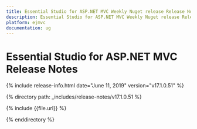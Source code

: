 ```yaml
---
title: Essential Studio for ASP.NET MVC Weekly Nuget release Release Notes  
description: Essential Studio for ASP.NET MVC Weekly Nuget release Release Notes  
platform: ejmvc
documentation: ug
---
```


# Essential Studio for ASP.NET MVC  Release Notes  

{% include release-info.html date="June 11, 2019"  version="v17.1.0.51" %} 


{% directory path: _includes/release-notes/v17.1.0.51 %}

{% include {{file.url}} %}

{% enddirectory %}